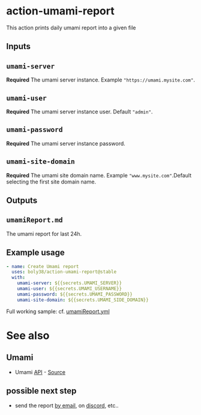 # action-umami-report

This action prints daily umami report into a given file

## Inputs

## `umami-server`

**Required** The umami server instance. Example `"https://umami.mysite.com"`.

## `umami-user`

**Required** The umami server instance user. Default `"admin"`.

## `umami-password`

**Required** The umami server instance password.

## `umami-site-domain`

**Required** The umami site domain name.  Example `"www.mysite.com"`.Default selecting the first site domain name.

## Outputs

## `umamiReport.md`

The umami report for last 24h.

## Example usage

```yaml
- name: Create Umami report
  uses: boly38/action-umami-report@stable
  with:
    umami-server: ${{secrets.UMAMI_SERVER}}
    umami-user: ${{secrets.UMAMI_USERNAME}}
    umami-password: ${{secrets.UMAMI_PASSWORD}}
    umami-site-domain: ${{secrets.UMAMI_SIDE_DOMAIN}}   
```

Full working sample: cf. [umamiReport.yml](.github/workflows/umamiReport.yml)

# See also

## Umami
- Umami [API](https://umami.is/docs/api) - [Source](https://github.com/umami-software/umami)

## possible next step
- send the report [by email](https://github.com/dawidd6/action-send-mail), on [discord](https://github.com/marketplace/actions/upload-to-discord), etc..